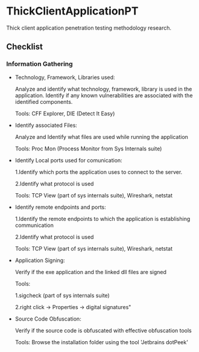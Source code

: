 # ThickClientApplicationPT
Thick client application penetration testing methodology research.

## Checklist

### Information Gathering

* Technology, Framework, Libraries used:

    Analyze and identify what technology, framework, library is used in the application. Identify if any known vulnerabilities are associated with the identified components.

  Tools: CFF Explorer, DIE (Detect It Easy)

* Identify associated Files:

  Analyze and Identify what files are used while running the application
  
  Tools: Proc Mon (Process Monitor from Sys Internals suite)
  
* Identify Local ports used for comunication:

  1.Identify which ports the application uses to connect to the server.
  
  2.Identify what protocol is used

  Tools: TCP View (part of sys internals suite), Wireshark, netstat


* Identify remote endpoints and ports:

  1.Identify the remote endpoints to which the application is establishing communication
  
  2.Identify what protocol is used

  Tools: TCP View (part of sys internals suite), Wireshark, netstat

* Application Signing:

  Verify if the exe application and the linked dll files are signed

  Tools:
  
  1.sigcheck (part of sys internals suite)
  
  2.right click -> Properties -> digital signatures"

* Source Code Obfuscation:

  Verify if the source code is obfuscated with effective obfuscation tools

  Tools:
  Browse the installation folder using the tool 'Jetbrains dotPeek'
